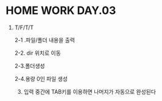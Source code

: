 # HOME WORK DAY.03

1. T/F/T/T

   2-1 .파일/폴더 내용을 출력  

   2-2. dir 위치로 이동  

   2-3.폴더생성

   2-4.용량 0인 파일 생성

   3. 입력 중간에 TAB키를 이용하면 나머지가 자동으로 완성된다

